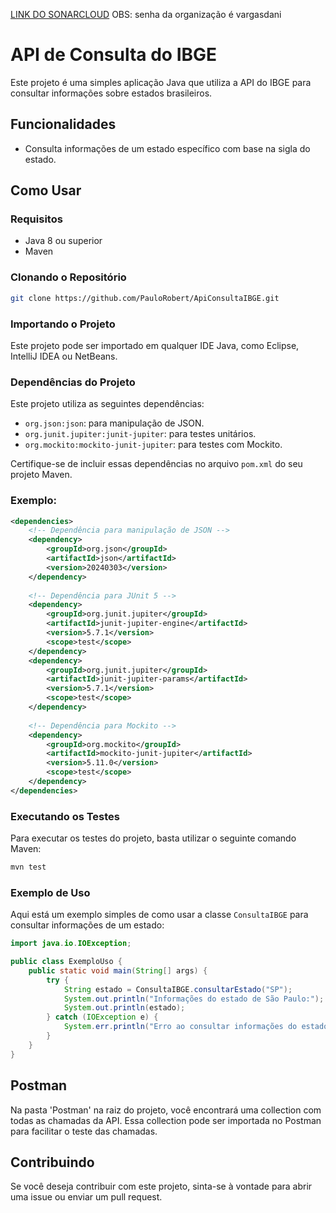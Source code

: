 [LINK DO SONARCLOUD](https://sonarcloud.io/summary/overall?id=vargasdani_CP2_1SEM_QA) 
OBS: senha da organização é vargasdani

# API de Consulta do IBGE

Este projeto é uma simples aplicação Java que utiliza a API do IBGE para consultar informações sobre estados brasileiros.

## Funcionalidades

- Consulta informações de um estado específico com base na sigla do estado.

## Como Usar

### Requisitos

- Java 8 ou superior
- Maven

### Clonando o Repositório

```bash
git clone https://github.com/PauloRobert/ApiConsultaIBGE.git
```

### Importando o Projeto

Este projeto pode ser importado em qualquer IDE Java, como Eclipse, IntelliJ IDEA ou NetBeans.

### Dependências do Projeto

Este projeto utiliza as seguintes dependências:

- `org.json:json`: para manipulação de JSON.
- `org.junit.jupiter:junit-jupiter`: para testes unitários.
- `org.mockito:mockito-junit-jupiter`: para testes com Mockito.

Certifique-se de incluir essas dependências no arquivo `pom.xml` do seu projeto Maven.

### Exemplo:

```xml
<dependencies>
    <!-- Dependência para manipulação de JSON -->
    <dependency>
        <groupId>org.json</groupId>
        <artifactId>json</artifactId>
        <version>20240303</version>
    </dependency>
    
    <!-- Dependência para JUnit 5 -->
    <dependency>
        <groupId>org.junit.jupiter</groupId>
        <artifactId>junit-jupiter-engine</artifactId>
        <version>5.7.1</version>
        <scope>test</scope>
    </dependency>
    <dependency>
        <groupId>org.junit.jupiter</groupId>
        <artifactId>junit-jupiter-params</artifactId>
        <version>5.7.1</version>
        <scope>test</scope>
    </dependency>
    
    <!-- Dependência para Mockito -->
    <dependency>
        <groupId>org.mockito</groupId>
        <artifactId>mockito-junit-jupiter</artifactId>
        <version>5.11.0</version>
        <scope>test</scope>
    </dependency>
</dependencies>
```

### Executando os Testes

Para executar os testes do projeto, basta utilizar o seguinte comando Maven:

```bash
mvn test
```

### Exemplo de Uso

Aqui está um exemplo simples de como usar a classe `ConsultaIBGE` para consultar informações de um estado:

```java
import java.io.IOException;

public class ExemploUso {
    public static void main(String[] args) {
        try {
            String estado = ConsultaIBGE.consultarEstado("SP");
            System.out.println("Informações do estado de São Paulo:");
            System.out.println(estado);
        } catch (IOException e) {
            System.err.println("Erro ao consultar informações do estado: " + e.getMessage());
        }
    }
}
```

## Postman

Na pasta 'Postman' na raiz do projeto, você encontrará uma collection com todas as chamadas da API. Essa collection pode ser importada no Postman para facilitar o teste das chamadas.

## Contribuindo

Se você deseja contribuir com este projeto, sinta-se à vontade para abrir uma issue ou enviar um pull request.
